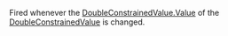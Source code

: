 Fired whenever the [DoubleConstrainedValue.Value](https://developer.roblox.com/en-us/api-reference/property/DoubleConstrainedValue/Value) of the [DoubleConstrainedValue](https://developer.roblox.com/en-us/api-reference/class/DoubleConstrainedValue) is changed.